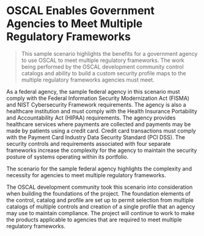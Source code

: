 # OSCAL Enables Government Agencies to Meet Multiple Regulatory Frameworks

> This sample scenario highlights the benefits for a government agency to use OSCAL to meet multiple regulatory frameworks. The work being performed by the OSCAL development community control catalogs and ability to build a custom security profile maps to the multiple regulatory frameworks agencies must meet. 

As a federal agency, the sample federal agency in this scenario must comply with the Federal Information Security Modernization Act (FISMA) and NIST Cybersecurity Framework requirements. The agency is also a healthcare institution and must comply with the Health Insurance Portability and Accountability Act (HIPAA) requirements. The agency provides healthcare services where payments are collected and payments may be made by patients using a credit card. Credit card transactions must comply with the Payment Card Industry Data Security Standard (PCI DSS). The security controls and requirements associated with four separate frameworks increase the complexity for the agency to maintain the security posture of systems operating within its portfolio.

The scenario for the sample federal agency highlights the complexity and necessity for agencies to meet multiple regulatory frameworks.

The OSCAL development community took this scenario into consideration when building the foundations of the project. The foundation elements of the control, catalog and profile are set up to permit selection from multiple catalogs of multiple controls and creation of a single profile that an agency may use to maintain compliance. The project will continue to work to make the products applicable to agencies that are required to meet multiple regulatory frameworks.
